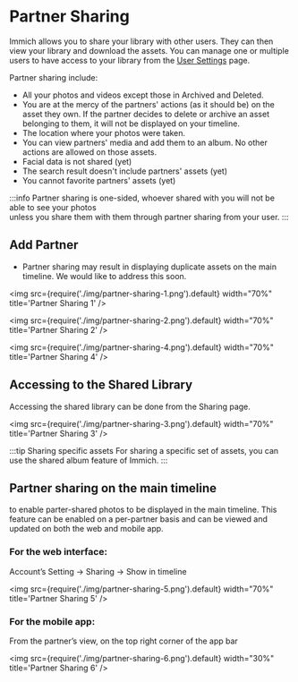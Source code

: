# Partner Sharing

Immich allows you to share your library with other users. They can then view your library and download the assets.
You can manage one or multiple users to have access to your library from the [User Settings](docs/features/user-settings.md) page.

Partner sharing include:

- All your photos and videos except those in Archived and Deleted.
- You are at the mercy of the partners' actions (as it should be) on the asset they own. If the partner decides to delete or archive an asset belonging to them, it will not be displayed on your timeline.
- The location where your photos were taken.
- You can view partners' media and add them to an album. No other actions are allowed on those assets.
- Facial data is not shared (yet)
- The search result doesn't include partners' assets (yet)
- You cannot favorite partners' assets (yet)

:::info
Partner sharing is one-sided, whoever shared with you will not be able to see your photos  
unless you share them with them through partner sharing from your user.
:::

## Add Partner

- Partner sharing may result in displaying duplicate assets on the main timeline. We would like to address this soon.

<img src={require('./img/partner-sharing-1.png').default} width="70%" title='Partner Sharing 1' />

<img src={require('./img/partner-sharing-2.png').default} width="70%" title='Partner Sharing 2' />

<img src={require('./img/partner-sharing-4.png').default} width="70%" title='Partner Sharing 4' />

## Accessing to the Shared Library

Accessing the shared library can be done from the Sharing page.

<img src={require('./img/partner-sharing-3.png').default} width="70%" title='Partner Sharing 3' />

:::tip Sharing specific assets
For sharing a specific set of assets, you can use the shared album feature of Immich.
:::

## Partner sharing on the main timeline

to enable parter-shared photos to be displayed in the main timeline. This feature can be enabled on a per-partner basis and can be viewed and updated on both the web and mobile app.

### For the web interface:

Account’s Setting -> Sharing -> Show in timeline

<img src={require('./img/partner-sharing-5.png').default} width="70%" title='Partner Sharing 5' />

### For the mobile app:

From the partner’s view, on the top right corner of the app bar

<img src={require('./img/partner-sharing-6.png').default} width="30%" title='Partner Sharing 6' />
